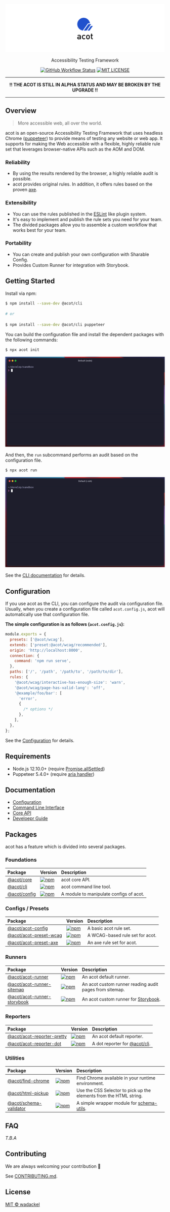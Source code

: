 ![acot](docs/assets/repository-header.png)

<p align="center">
  Accessibility Testing Framework
</p>

<p align="center">
  <a href="https://github.com/acot-a11y/acot/actions?workflow=CI"><img src="https://img.shields.io/github/workflow/status/acot-a11y/acot/CI?logo=github&style=flat-square" alt="GitHub Workflow Status" /></a>
  <a href="./LICENSE"><img src="https://img.shields.io/github/license/acot-a11y/acot?label=license&style=flat-square" alt="MIT LICENSE" /></a>
</p>

---

<p align="center">
  <strong>!! THE ACOT IS STILL IN ALPHA STATUS AND MAY BE BROKEN BY THE UPGRADE !!</strong>
</p>

---

## Overview

> More accessible web, all over the world.

acot is an open-source Accessibility Testing Framework that uses headless Chrome ([puppeteer](https://github.com/puppeteer/puppeteer)) to provide means of testing any website or web app. It supports for making the Web accessible with a flexible, highly reliable rule set that leverages browser-native APIs such as the AOM and DOM.

### Reliability

- By using the results rendered by the browser, a highly reliable audit is possible.
- acot provides original rules. In addition, it offers rules based on the proven [axe](https://github.com/dequelabs/axe-core).

### Extensibility

- You can use the rules published in the [ESLint](https://eslint.org/) like plugin system.
- It's easy to implement and publish the rule sets you need for your team.
- The divided packages allow you to assemble a custom workflow that works best for your team.

### Portability

- You can create and publish your own configuration with Sharable Config.
- Provides Custom Runner for integration with Storybook.

## Getting Started

Install via npm:

```bash
$ npm install --save-dev @acot/cli

# or

$ npm install --save-dev @acot/cli puppeteer
```

You can build the configuration file and install the dependent packages with the following commands:

```bash
$ npx acot init
```

![Running acot init command](./docs/assets/acot-init.gif)

And then, the `run` subcommand performs an audit based on the configuration file.

```bash
$ npx acot run
```

![Running acot run command](./docs/assets/acot-run.gif)

See the [CLI documentation](./packages/cli) for details.

## Configuration

If you use acot as the CLI, you can configure the audit via configuration file.  
Usually, when you create a configuration file called `acot.config.js`, acot will automatically use that configuration file.

**The simple configuration is as follows (`acot.config.js`):**

```javascript
module.exports = {
  presets: ['@acot/wcag'],
  extends: ['preset:@acot/wcag/recommended'],
  origin: 'http://localhost:8000',
  connection: {
    command: 'npm run serve',
  },
  paths: ['/', '/path', '/path/to', '/path/to/dir'],
  rules: {
    '@acot/wcag/interactive-has-enough-size': 'warn',
    '@acot/wcag/page-has-valid-lang': 'off',
    '@example/foo/bar': [
      'error',
      {
        /* options */
      },
    ],
  },
};
```

See the [Configuration](./docs/configuration.md) for details.

## Requirements

- Node.js 12.10.0+ (require [Promise.allSettled](https://developer.mozilla.org/en-US/docs/Web/JavaScript/Reference/Global_Objects/Promise/allSettled))
- Puppeteer 5.4.0+ (require [aria handler](https://github.com/puppeteer/puppeteer/releases/tag/v5.4.0))

## Documentation

- [Configuration](./docs/configuration.md)
- [Command Line Interface](./packages/cli)
- [Core API](./packages/core)
- [Develoepr Guide](./docs/developer-guide.md)

## Packages

acot has a feature which is divided into several packages.

### Foundations

| Package                            | Version                                                                                                           | Description                             |
| :--------------------------------- | :---------------------------------------------------------------------------------------------------------------- | :-------------------------------------- |
| [@acot/core](./packages/core/)     | [![npm](https://img.shields.io/npm/v/@acot/core?style=flat-square)](https://www.npmjs.com/package/@acot/core)     | acot core API.                          |
| [@acot/cli](./packages/cli/)       | [![npm](https://img.shields.io/npm/v/@acot/cli?style=flat-square)](https://www.npmjs.com/package/@acot/cli)       | acot command line tool.                 |
| [@acot/config](./packages/config/) | [![npm](https://img.shields.io/npm/v/@acot/config?style=flat-square)](https://www.npmjs.com/package/@acot/config) | A module to manipulate configs of acot. |

### Configs / Presets

| Package                                                | Version                                                                                                                               | Description                     |
| :----------------------------------------------------- | :------------------------------------------------------------------------------------------------------------------------------------ | :------------------------------ |
| [@acot/acot-config](./packages/acot-config/)           | [![npm](https://img.shields.io/npm/v/@acot/acot-config?style=flat-square)](https://www.npmjs.com/package/@acot/acot-config)           | A basic acot rule set.          |
| [@acot/acot-preset-wcag](./packages/acot-preset-wcag/) | [![npm](https://img.shields.io/npm/v/@acot/acot-preset-wcag?style=flat-square)](https://www.npmjs.com/package/@acot/acot-preset-wcag) | A WCAG-based rule set for acot. |
| [@acot/acot-preset-axe](./packages/acot-preset-axe/)   | [![npm](https://img.shields.io/npm/v/@acot/acot-preset-axe?style=flat-square)](https://www.npmjs.com/package/@acot/acot-preset-axe)   | An axe rule set for acot.       |

### Runners

| Package                                                          | Version                                                                                                                                         | Description                                                                      |
| :--------------------------------------------------------------- | :---------------------------------------------------------------------------------------------------------------------------------------------- | :------------------------------------------------------------------------------- |
| [@acot/acot-runner](./packages/acot-runner/)                     | [![npm](https://img.shields.io/npm/v/@acot/acot-runner?style=flat-square)](https://www.npmjs.com/package/@acot/acot-runner)                     | An acot default runner.                                                          |
| [@acot/acot-runner-sitemap](./packages/acot-runner-sitemap/)     | [![npm](https://img.shields.io/npm/v/@acot/acot-runner-sitemap?style=flat-square)](https://www.npmjs.com/package/@acot/acot-runner-sitemap)     | An acot custom runner reading audit pages from sitemap.                          |
| [@acot/acot-runner-storybook](./packages/acot-runner-storybook/) | [![npm](https://img.shields.io/npm/v/@acot/acot-runner-storybook?style=flat-square)](https://www.npmjs.com/package/@acot/acot-runner-storybook) | An acot custom runner for [Storybook](https://github.com/storybookjs/storybook). |

### Reporters

| Package                                                        | Version                                                                                                                                       | Description                                      |
| :------------------------------------------------------------- | :-------------------------------------------------------------------------------------------------------------------------------------------- | :----------------------------------------------- |
| [@acot/acot-reporter-pretty](./packages/acot-reporter-pretty/) | [![npm](https://img.shields.io/npm/v/@acot/acot-reporter-pretty?style=flat-square)](https://www.npmjs.com/package/@acot/acot-reporter-pretty) | An acot default reporter.                        |
| [@acot/acot-reporter-dot](./packages/acot-reporter-dot/)       | [![npm](https://img.shields.io/npm/v/@acot/acot-reporter-dot?style=flat-square)](https://www.npmjs.com/package/@acot/acot-reporter-dot)       | A dot reporter for [@acot/cli](./packages/cli/). |

### Utilities

| Package                                                | Version                                                                                                                               | Description                                                                          |
| :----------------------------------------------------- | :------------------------------------------------------------------------------------------------------------------------------------ | :----------------------------------------------------------------------------------- |
| [@acot/find-chrome](./packages/find-chrome/)           | [![npm](https://img.shields.io/npm/v/@acot/find-chrome?style=flat-square)](https://www.npmjs.com/package/@acot/find-chrome)           | Find Chrome available in your runtime environment.                                   |
| [@acot/html-pickup](./packages/html-pickup/)           | [![npm](https://img.shields.io/npm/v/@acot/html-pickup?style=flat-square)](https://www.npmjs.com/package/@acot/html-pickup)           | Use the CSS Selector to pick up the elements from the HTML string.                   |
| [@acot/schema-validator](./packages/schema-validator/) | [![npm](https://img.shields.io/npm/v/@acot/schema-validator?style=flat-square)](https://www.npmjs.com/package/@acot/schema-validator) | A simple wrapper module for [schema-utils](https://github.com/webpack/schema-utils). |

## FAQ

_T.B.A_

## Contributing

We are always welcoming your contribution :clap:

See [CONTRIBUTING.md](./CONTRIBUTING.md).

## License

[MIT © wadackel](./LICENSE)
